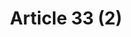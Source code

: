 ---
title: "Article 33 (2)"
draft: false
exceptions:
- info53f
memberstates:
- RO
score: 3
compensation:
- 
remarks: |
 


link: ""
---